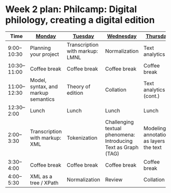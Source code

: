 # Week 2 plan: Philcamp: Digital philology, creating a digital edition

Time | [Monday](week_2_day_1_plan.md) |[Tuesday](week_2_day_2_plan.md) |[Wednesday](week_2_day_3_plan.md) |[Thursday](week_2_day_4_plan.md) |[Friday](week_2_day_5_plan.md) |
---- | ---- | ---- | ---- | ---- | ----  
9:00–10:30 | Planning your project | Transcription with markup: LMNL | Normalization | Text analytics 1 | Text analytics 2 
10:30–11:00 | Coffee break | Coffee break | Coffee break | Coffee break | Coffee break 
11:00–12:30 | Model, syntax, and markup semantics | Theory of edition | Collation | Text analytics 1 (cont.) | Text analytics 2 (cont.) 
12:30–2:00 | Lunch | Lunch | Lunch | Lunch | Lunch 
2:00–3:30 | Transcription with markup: XML | Tokenization | Challenging textual phenomena: Introducing Text as Graph (TAG) | Modeling: annotations as layers to the text | Queries and XML 
3:30–4:00 | Coffee break | Coffee break | Coffee break | Coffee break | Coffee break 
4:00–5:30 | XML as a tree / XPath | Normalization | Review | Collation 2 | Visualization as outcome 

